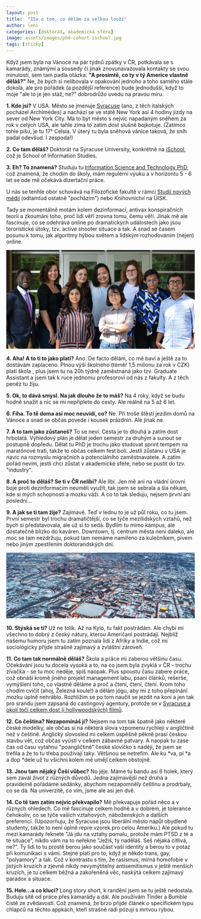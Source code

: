 ```yaml
---
layout: post
title:  "15x o tom, co dělám za velkou louží"
author: leni
categories: [doktorát, akademická sféra]
image: assets/images/phd-cohort-ischool.jpg
tags: [sticky]
---
```


Když jsem byla na Vánoce na pár týdnů zpátky v ČR, potkávala se s kamarády, známými a sousedy či jinak znovunavazovala kontakty se svou minulostí, sem tam padla otázka: **"A prosimtě, co ty v tý Americe vlastně děláš?"** Ne, že bych si nelibovala v opakování jednoho a toho samého stále dokola, ale pro pořádek (a pozdější reference) bude jednodušší, když to moje "ale to je jen stáž, ne?" dobrodrůžo uvedu na pravou míru.

**1. Kde jsi?**
V USA. Město se jmenuje <a href="https://en.wikipedia.org/wiki/Syracuse,_New_York" target="_blank">Syracuse</a> (ano, z těch italských pocházel Archimédes) a nachází se ve státě New York asi 4 hodiny jízdy na sever od New York City. Má to být město s nejvíc napadaným sněhem za rok v celých USA, ale tahle zima to zatím dost slušně bojkotuje. (Zatímco tohle píšu, je tu 17° Celsia. V úterý tu byla sněhová vánice taková, že sníh padal odevšud. I zespoda!)

**2. Co tam děláš?**
Doktorát na Syracuse University, konkrétně na <a href="https://ischool.syr.edu" target="_blank">iSchool</a>, což je School of Information Studies.

**3. Eh? To znamená?**
Studuju tu <a href="https://ischool.syr.edu/academics/graduate/doctoral/information-science-and-technology/" target="_blank">Information Science and Technology PhD</a>, což znamená, že chodím do školy, mám regulérní výuku a v horizontu 5 - 6 let se ode mě očekává dizertační práce.

U nás se tenhle obor schovává na Filozofické fakultě v rámci <a href="http://novamedia.ff.cuni.cz" target="_blank">Studií nových médií</a> (odtamtud ostatně "pocházím") nebo Knihovnictví na ÚISK.

Tady se momentálně motám kolem dezinformací, antivax konspiračních teorií a zkoumání toho, proč lidi věří zrovna tomu, čemu věří. Jinak mě ale fascinuje, co se odehrává online po dramatických událostech jako jsou teroristické útoky, tzv. active shooter situace a tak. A snad se časem posunu k tomu, jak algoritmy hýbou světem a lidským rozhodováním (nejen) online.

<p align="center">
    <img src="/assets/images/phd-cohort-ischool.jpg" alt="Syracuse, Getty Images">
</p>

**4. Aha! A to ti to jako platí?**
Ano. De facto dělám, co mě baví a ještě za to dostávám zaplaceno. Plnou výši školného (téměř 1,5 milionu za rok v CZK) platí škola , plus jsem tu na 20h týdně zaměstnaná jako tzv. Graduate Assistant a jsem tak k ruce jednomu profesorovi od nás z fakulty. A z těch peněz tu žiju.

**5. Ok, to dává smysl. Na jak dlouho že to máš?**
Na 4 roky, když se budu hodně snažit a nic se mi nepřiplete do cesty. Ale reálně na 5 až 6 let.

**6. Fíha. To tě doma asi moc neuvidí, co?**
Ne. Při troše štěstí jezdím domů na Vánoce a snad se občas povede i kousek prázdnin. Ale jinak ne.

**7. A to tam jako zůstaneš?**
To se neví. Cesta je to dlouhá a zatím dost hrbolatá. Výhledový plán je dělat jeden semestr za druhým a sunout se postupně dopředu. Dělat tu PhD je trochu jako studovat sprint tempem na maratónové trati, takže to občas celkem fest bolí. Jestli zůstanu v USA je navíc na rozmyslu migračních a potenciálního zaměstnavatele. A zatím pořád nevím, jestli chci zůstat v akademické sféře, nebo se pustit do tzv. "industry".

**8. A proč to děláš? Se ti v ČR nelíbí?**
Ale líbí. Jen mě ani na vládní úrovni boje proti dezinformacím neuměli využít, tak jsem se sebrala a šla někam, kde si mých schopností a mozku váží. A co to tak sleduju, nejsem první ani poslední...

**9. A jak se ti tam žije?**
Zajímavě. Teď v lednu to je už půl roku, co tu jsem. První semestr byl trochu dramatičtější, co se týče mezilidských vztahů, než bych si představovala, ale už si to sedá. Bydlím tu mimo kampus, ale dostatečně blízko do kaváren. Downtown, tj. centrum města není daleko, ale moc se tam nezdržuju, pokud tam nemáme namířeno za kulečníkem, pivem nebo jiným zpestřením doktorandských dní.

<p align="center">
    <img src="/assets/images/syracuse-uni.jpg" alt="Syracuse, Getty Images">
</p>

**10. Stýská se ti?**
Už ne tolik. Až na Kylo, tu fakt postrádám. Ale chybí mi všechno to dobrý z český nátury, kterou Američani postrádají. Nejblíž našemu humoru jsem tu zatím poznala lidi z Afriky a Indie, což mi sociologicky přijde strašně zajímavý a zvláštní zároveň.

**11. Co tam tak normálně děláš?**
Škola a práce mi zaberou většinu času. Očekávání jsou tu docela vysoká a to, na co jsem byla zvyklá v ČR - trochu zívačka - se tu moc neděje, spíš naopak. Plus spoustu času zabere práce, což obnáší kromě jiného projekt management labu, psaní článků, rešerše, vymýšlení toho, co vlastně děláme a proč a čtení, čtení, čtení. Krom toho chodím cvičit (ahoj, Železná koule!) a dělám jógu, aby mi z toho přepínání mozku úplně nehráblo. Rozhlížím se po tom naučit se jezdit na koni a jen tak pro srandu jsem zapsaná do castingový agentury, protože se v <a href="https://www.syracuse.com/entertainment/2017/12/movies_filmed_in_upstate_ny_2017.html" target="_blank">Syracuse a okolí točí celkem dost (i hollywoodských) filmů</a>.

**12. Co čeština? Nezapomínáš jí?**
Nejsem na tom tak špatně jako některé české modelky, ale občas si na některá slova vzpomenu rychleji v angličtině než v češtině. Anglický slovosled mi celkem úspěšně pěkně prasí českou stavbu vět, což občas vyústí v celkem zábavné patvary. A naopak tu zase čas od času vytáhnu "poangličtiné" české slovíčko s nadějí, že jsem se trefila a že to tu třeba používají taky. Většinou se netrefím. Ale ku *va, pí *a a dop *dele už tu všichni kolem mě umějí celkem obstojně.

**13. Jsou tam nějaký Češi vůbec?**
No jéje. Máme tu bandu asi 6 holek, který sem zavál život z různých důvodů. Jedna zajímavější než druhá a pravidelně pořádáme sedánky, abychom nezapomněly češtinu a prodrbaly, co se dá. Na univerzitě, co vím, jsme ale asi jen dvě.

**14. Co tě tam zatím nejvíc překvapilo?**
Mě překvapuje pořád něco a v různých ohledech. Co mě fascinuje celkem hodně a v dobrém, je tolerance čehokoliv, co se týče vašich vztahových, náboženských a dalších preferencí. (Upozorňuju, že Syracuse jsou liberální město napůl obydlené studenty, takže to není úplně repre vzorek pro celou Ameriku.) Ale pokud tu mezi kamarády řeknete "Já jdu na vztahy pomalu, protože mám PTSD z té a té situace", nikdo vám na to neřekne "Ježiš, ty naděláš. Seš nějaká citlivá, ne?". Ty lidi to tu prostě berou jako součást vaší identity a berou to v potaz při komunikaci s vámi. Stejné platí pro to, když je někdo trans, gay, "polyamory" a tak. Což v kontrastu s tím, že rasismus, mírná homofobie v jistých kruzích a zjevně nikdy nevymýtitelný antisemitismus v ještě menších kruzích, je tu celkem běžná a zakořeněná věc, naskýtá celkem zajímavý paradox a situace.

**15. Hele...a co kluci?**
Long story short, k randění jsem se tu ještě nedostala. Buduju sítě od práce přes kamarády a dál. Ale používám Tinder a Bumble čistě ze zvědavosti. Což znamená, že brzo přijde článek o specifickém typu chlapců na těchto appkách, kteří strašně rádi pózují s mrtvou rybou.


